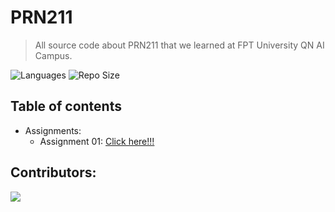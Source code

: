# PRN211
> All source code about PRN211 that we learned at FPT University QN AI Campus.

![Languages](https://img.shields.io/github/languages/top/fptqnk17/PRN211?style=flat)
![Repo Size](https://img.shields.io/github/repo-size/fptqnk17/PRN211?style=flat)

## Table of contents
- Assignments:
  - Assignment 01: [Click here!!!](Assignments/Assignment_01/README.md)

## Contributors:

<a href="https://github.com/fptqnk17/FER202/graphs/contributors">
  <img src="https://contrib.rocks/image?repo=fptqnk17/FER202" />
</a>